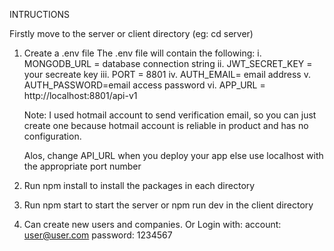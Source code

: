 INTRUCTIONS

Firstly move to the server or client directory (eg: cd server)

1. Create a .env file
    The .env file will contain the following:
    i. MONGODB_URL = database connection string
    ii. JWT_SECRET_KEY = your secreate key
    iii. PORT = 8801
    iv. AUTH_EMAIL= email address
    v. AUTH_PASSWORD=email access password
    vi. APP_URL = http://localhost:8801/api-v1

    Note: I used hotmail account to send verification email,
     so you can just create one because hotmail account is reliable 
     in product and has no configuration.

    Alos, change API_URL when you deploy your app else use localhost
    with the appropriate port number

2. Run npm install to install the packages in each directory
3. Run npm start to start the server or npm run dev in the client directory


4. Can create new users and companies. 
    Or Login with:
        account: user@user.com
        password: 1234567